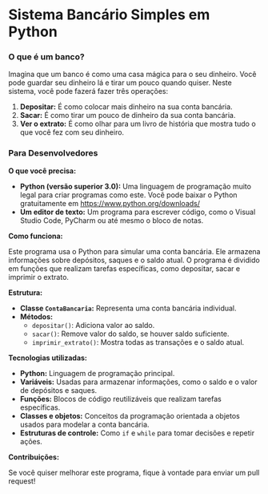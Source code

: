 # Sistema Bancário Simples em Python 

### O que é um banco?
Imagina que um banco é como uma casa mágica para o seu dinheiro. Você pode guardar seu dinheiro lá e tirar um pouco quando quiser. Neste sistema, você pode fazerá fazer três operações:

1. **Depositar:** É como colocar mais dinheiro na sua conta bancária.
2. **Sacar:** É como tirar um pouco de dinheiro da sua conta bancária.
3. **Ver o extrato:** É como olhar para um livro de história que mostra tudo o que você fez com seu dinheiro.


### Para Desenvolvedores 

**O que você precisa:**

* **Python (versão superior 3.0):** Uma linguagem de programação muito legal para criar programas como este. Você pode baixar o Python gratuitamente em https://www.python.org/downloads/
* **Um editor de texto:** Um programa para escrever código, como o Visual Studio Code, PyCharm ou até mesmo o bloco de notas.

**Como funciona:**

Este programa usa o Python para simular uma conta bancária. Ele armazena informações sobre depósitos, saques e o saldo atual. O programa é dividido em funções que realizam tarefas específicas, como depositar, sacar e imprimir o extrato.

**Estrutura:**

* **Classe `ContaBancaria`:** Representa uma conta bancária individual.
* **Métodos:**
    * `depositar()`: Adiciona valor ao saldo.
    * `sacar()`: Remove valor do saldo, se houver saldo suficiente.
    * `imprimir_extrato()`: Mostra todas as transações e o saldo atual.

**Tecnologias utilizadas:**

* **Python:** Linguagem de programação principal.
* **Variáveis:** Usadas para armazenar informações, como o saldo e o valor de depósitos e saques.
* **Funções:** Blocos de código reutilizáveis que realizam tarefas específicas.
* **Classes e objetos:** Conceitos da programação orientada a objetos usados para modelar a conta bancária.
* **Estruturas de controle:** Como `if` e `while` para tomar decisões e repetir ações.

**Contribuições:**

Se você quiser melhorar este programa, fique à vontade para enviar um pull request!